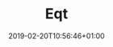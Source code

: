 ---
title: "Eqt"
description: "EQT is a leading investment firm, with a passion for developing companies. EQT invests in good companies across the globe with a mission to help them develop into great and sustainable companies."
date: 2019-02-20T10:56:46+01:00
draft: false
weight: "1"
logo: "/images/customers/eqt.svg"
---